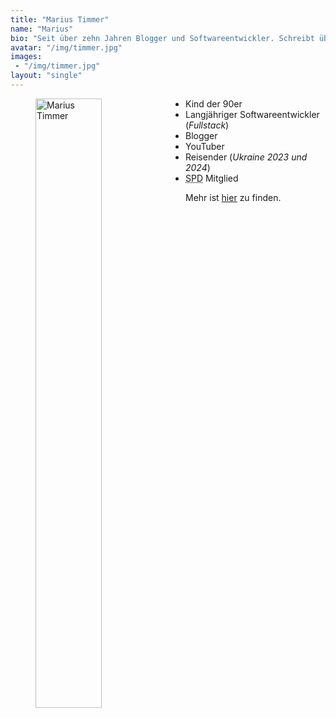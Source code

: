 ```yaml
---
title: "Marius Timmer"
name: "Marius"
bio: "Seit über zehn Jahren Blogger und Softwareentwickler. Schreibt über alles, was ihn bewegt: Fotografie, YouTube-Gedöns, Politik, Gesellschaft und Technik."
avatar: "/img/timmer.jpg"
images:
 - "/img/timmer.jpg"
layout: "single"
---
```


<figure>
    <img
        style="float:left;margin-right:2em;width:50%"
        alt="Marius Timmer"
        src="/img/timmer.webp" />
</figure>

 - Kind der 90er
 - Langjähriger Softwareentwickler (_Fullstack_)
 - Blogger
 - YouTuber
 - Reisender (_Ukraine 2023 und 2024_)
 - <abbr title="Sozialdemokratische Partei Deutschland">SPD</abbr> Mitglied

Mehr ist [hier](/aboutme/) zu finden.